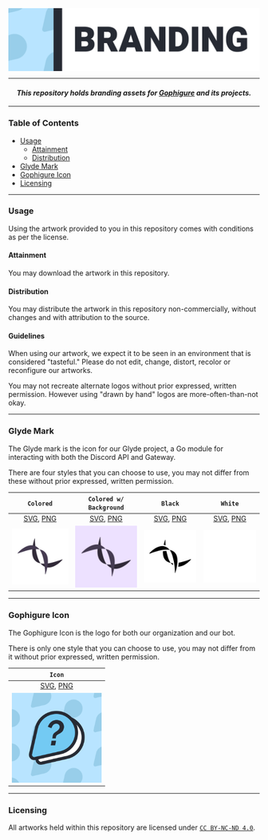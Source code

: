<img align="center" src="/.github/assets/GophigureBannerBranding.svg">

---

<h4 align="center"><i>
This repository holds branding assets for <a href="https://github.com/Gophigure">Gophigure</a> and its projects.
</i></h3>

---

### Table of Contents
- [Usage](#usage)
    - [Attainment](#attainment)
    - [Distribution](#distribution)
- [Glyde Mark](#glyde-mark)
- [Gophigure Icon](#gophigure-icon)
- [Licensing](#licensing)

---

### Usage

Using the artwork provided to you in this repository comes with conditions as
per the license.

#### Attainment

You may download the artwork in this repository.

#### Distribution

You may distribute the artwork in this repository non-commercially, without
changes and with attribution to the source.

#### Guidelines

When using our artwork, we expect it to be seen in an environment that is
considered "tasteful." Please do not edit, change, distort, recolor or
reconfigure our artworks.

You may not recreate alternate logos without prior expressed, written
permission. However using "drawn by hand" logos are more-often-than-not okay.

---

### Glyde Mark

The Glyde mark is the icon for our Glyde project, a Go module for interacting
with both the Discord API and Gateway.

There are four styles that you can choose to use, you may not differ from these
without prior expressed, written permission.

| `Colored` | `Colored w/ Background` | `Black` | `White` |
| :-------: | :---------------------: | :-----: | :-----: |
| [SVG](/svg/Glyde_Mark-Color.svg), [PNG](/png/Glyde_Mark-Color.png) | [SVG](/svg/Glyde_Mark-Color-Background.svg), [PNG](/png/Glyde_Mark-Color-Background.png) | [SVG](/svg/Glyde_Mark-Black.svg), [PNG](/png/Glyde_Mark-Black.png) | [SVG](/svg/Glyde_Mark-White.svg), [PNG](/png/Glyde_Mark-White.png) |
| <img src="/svg/Glyde_Mark-Color.svg" width="180px"> | <img src="/svg/Glyde_Mark-Color-Background.svg" width="180px"> | <img src="/svg/Glyde_Mark-Black.svg" width="180px"> | <img src="/svg/Glyde_Mark-White.svg" width="180px"> |

---

### Gophigure Icon

The Gophigure Icon is the logo for both our organization and our bot.

There is only one style that you can choose to use, you may not differ from it
without prior expressed, written permission.

| `Icon` |
| :----: |
| [SVG](/svg/Gophigure_Icon.svg), [PNG](/png/Gophigure_Icon.png) |
| <img src="/svg/Gophigure_Icon.svg" width="180px"> |

---

### Licensing

All artworks held within this repository are licensed under [`CC BY-NC-ND 4.0`](https://creativecommons.org/licenses/by-nc-nd/4.0/).
